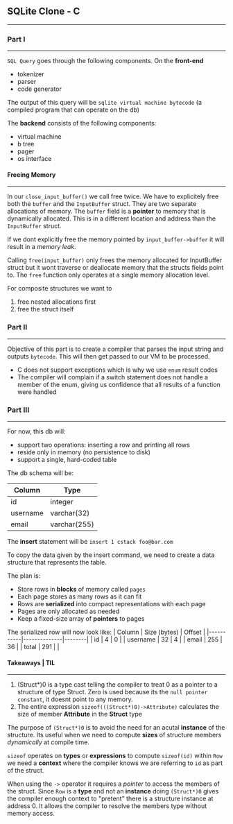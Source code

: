 ## SQLite Clone - C

---

### Part I

---

`SQL Query` goes through the following components.
On the **front-end**

- tokenizer
- parser
- code generator

The output of this query will be `sqlite virtual machine bytecode` (a compiled program that can operate on the db)

The **backend** consists of the following components:

- virtual machine
- b tree
- pager
- os interface

#### Freeing Memory

---

In our `close_input_buffer()` we call free twice. We have to explicitely free both the `buffer` and the `InputBuffer` struct.
They are two separate allocations of memory. The `buffer` field is a **pointer** to memory that is dynamically allocated. This is in a different location and address than the `InputBuffer` struct.

If we dont explicitly free the memory pointed by `input_buffer->buffer` it will result in a _memory leak_.

Calling `free(input_buffer)` only frees the memory allocated for InputBuffer struct but it wont traverse or deallocate memory that the
structs fields point to. The `free` function only operates at a single memory allocation level.

For composite structures we want to

1. free nested allocations first
2. free the struct itself

### Part II

---

Objective of this part is to create a compiler that parses the input string and outputs `bytecode`. This will then get passed to our VM to be processed.

- C does not support exceptions which is why we use `enum` result codes
- The compiler will complain if a switch statement does not handle a member of the enum, giving us confidence that all results of a function were handled

### Part III

---

For now, this db will:

- support two operations: inserting a row and printing all rows
- reside only in memory (no persistence to disk)
- support a single, hard-coded table

The db schema will be:

| Column   | Type         |
| -------- | ------------ |
| id       | integer      |
| username | varchar(32)  |
| email    | varchar(255) |

The **insert** statement will be `insert 1 cstack foo@bar.com`

To copy the data given by the insert command, we need to create a data structure that represents the table.

The plan is:

- Store rows in **blocks** of memory called `pages`
- Each page stores as many rows as it can fit
- Rows are **serialized** into compact representations with each page
- Pages are only allocated as needed
- Keep a fixed-size array of **pointers** to pages

The serialized row will now look like:
| Column | Size (bytes) | Offset |
|-----------|--------------|--------|
| id | 4 | 0 |
| username | 32 | 4 |
| email | 255 | 36 |
| total | 291 | |

#### Takeaways | TIL

---

1. (Struct\*)0 is a type cast telling the compiler to treat 0 as a pointer to a structure of type Struct. Zero is used because its the `null pointer constant`, it doesnt point to any memory.
2. The entire expression `sizeof(((Struct*)0)->Attribute)` calculates the size of member **Attribute** in the **Struct** type

The purpose of `(Struct*)0` is to avoid the need for an acutal **instance** of the structure. Its useful when we need to compute **sizes** of structure members _dynamically_ at compile time.

`sizeof` operates on **types** or **expressions** to compute `sizeof(id)` within `Row` we need a **context** where the compiler knows we are referring to `id` as part of the struct.

When using the `->` operator it requires a _pointer_ to access the members of the struct. Since `Row` is a **type** and not an **instance** doing `(Struct*)0` gives the compiler enough context to "pretent" there is a structure instance at address 0. It allows the compiler to resolve the members type without memory access.
